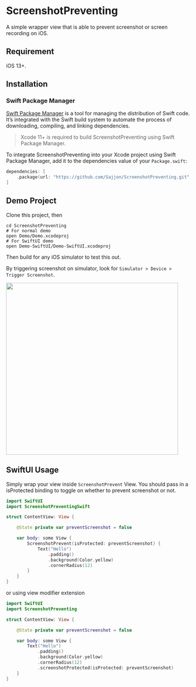 # ScreenshotPreventing

A simple wrapper view that is able to prevent screenshot or screen recording on iOS.

## Requirement

iOS 13+.

## Installation

### Swift Package Manager

[Swift Package Manager](https://swift.org/package-manager/) is a tool for managing the distribution of Swift code. It’s integrated with the Swift build system to automate the process of downloading, compiling, and linking dependencies.

> Xcode 11+ is required to build ScreenshotPreventing using Swift Package Manager.

To integrate ScreenshotPreventing into your Xcode project using Swift Package Manager, add it to the dependencies value of your `Package.swift`:

```swift
dependencies: [
    .package(url: "https://github.com/Sajjon/ScreenshotPreventing.git", .upToNextMajor(from: "1.4.0"))
]
```

## Demo Project

Clone this project, then

```shell
cd ScreenshotPreventing
# For normal demo
open Demo/Demo.xcodeproj
# For SwiftUI demo
open Demo-SwiftUI/Demo-SwiftUI.xcodeproj
```

Then build for any iOS simulator to test this out.

By triggering screenshot on simulator, look for `Simulator > Device > Trigger Screenshot`.

<img src="./Assets/demo.gif" width="470" />

## SwiftUI Usage

Simply wrap your view inside `ScreenshotPrevent` View. 
You should pass in a isProtected binding to toggle on whether to prevent screenshot or not.

```swift
import SwiftUI
import ScreenshotPreventingSwift

struct ContentView: View {

    @State private var preventScreenshot = false

    var body: some View {
        ScreenshotPrevent(isProtected: preventScreenshot) {
            Text("Hello")
                .padding()
                .background(Color.yellow)
                .cornerRadius(12)
        }
    }
}
```

or using view modifier extension

```swift
import SwiftUI
import ScreenshotPreventing

struct ContentView: View {

    @State private var preventScreenshot = false

    var body: some View {
        Text("Hello")
            .padding()
            .background(Color.yellow)
            .cornerRadius(12)
            .screenshotProtected(isProtected: preventScreenshot)
    }
}
```
